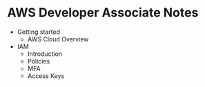 # AWS Developer Associate Notes

* Getting started
  * AWS Cloud Overview
* IAM
  * Introduction
  * Policies
  * MFA
  * Access Keys
  